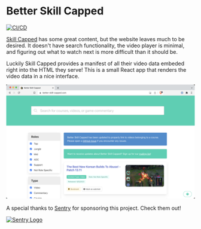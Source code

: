 # Better Skill Capped

[![CI/CD](https://github.com/shepherdjerred/better-skill-capped/actions/workflows/CICD.yml/badge.svg)](https://github.com/shepherdjerred/better-skill-capped/actions/workflows/CICD.yml)

[Skill Capped](https://www.skill-capped.com/) has some great content, but the website leaves much to be desired. It doesn't have search functionality, the video player is minimal, and figuring out what to watch next is more difficult than it should be.

Luckily Skill Capped provides a manifest of all their video data embeded right into the HTML they serve! This is a small React app that renders the video data in a nice interface.

![Screenshot of the website](assets/screenshot.png)

A special thanks to [Sentry](https://sentry.io/) for sponsoring this project. Check them out!

[![Sentry Logo](https://i.imgur.com/6do6yJx.png)](https://sentry.io/)
